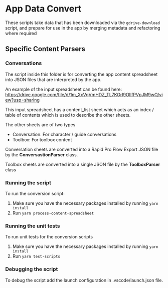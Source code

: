 # App Data Convert

These scripts take data that has been downloaded via the `gdrive-download` script,
and prepare for use in the app by merging metadata and refactoring where required

## Specific Content Parsers

### Conversations

The script inside this folder is for converting the app content spreadsheet into JSON files that are interpreted by the app.

An example of the input spreadsheet can be found here: https://drive.google.com/file/d/1m_XxVqVmHDZ_TL7KOrl9OIlfPVpJM9wO/view?usp=sharing

This input spreadsheet has a content_list sheet which acts as an index / table of contents which is used to describe the other sheets.

The other sheets are of two types

- Conversation: For character / guide conversations
- Toolbox: For toolbox content

Conversation sheets are converted into a Rapid Pro Flow Export JSON file by the **ConversastionParser** class.

Toolbox sheets are converted into a single JSON file by the **ToolboxParser** class

### Running the script

To run the conversion script:

1. Make sure you have the necessary packages installed by running `yarn install`
2. Run `yarn process-content-spreadsheet`

### Running the unit tests

To run unit tests for the conversion scripts

1. Make sure you have the necessary packages installed by running `yarn install`
2. Run `yarn test-scripts`

### Debugging the script

To debug the script add the launch configuration in .vscode/launch.json file.
